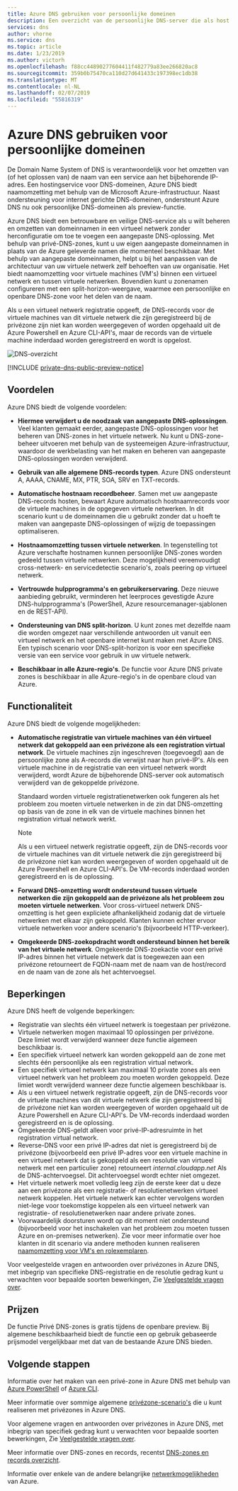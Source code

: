 ```yaml
---
title: Azure DNS gebruiken voor persoonlijke domeinen
description: Een overzicht van de persoonlijke DNS-server die als host fungeert de service op Microsoft Azure.
services: dns
author: vhorne
ms.service: dns
ms.topic: article
ms.date: 1/23/2019
ms.author: victorh
ms.openlocfilehash: f88cc44890277604411f482779a83ee266820ac8
ms.sourcegitcommit: 359b0b75470ca110d27d641433c197398ec1db38
ms.translationtype: MT
ms.contentlocale: nl-NL
ms.lasthandoff: 02/07/2019
ms.locfileid: "55816319"
---
```

# <a name="use-azure-dns-for-private-domains"></a>Azure DNS gebruiken voor persoonlijke domeinen

De Domain Name System of DNS is verantwoordelijk voor het omzetten van (of het oplossen van) de naam van een service aan het bijbehorende IP-adres. Een hostingservice voor DNS-domeinen, Azure DNS biedt naamomzetting met behulp van de Microsoft Azure-infrastructuur. Naast ondersteuning voor internet gerichte DNS-domeinen, ondersteunt Azure DNS nu ook persoonlijke DNS-domeinen als preview-functie.

Azure DNS biedt een betrouwbare en veilige DNS-service als u wilt beheren en omzetten van domeinnamen in een virtueel netwerk zonder herconfiguratie om toe te voegen een aangepaste DNS-oplossing. Met behulp van privé-DNS-zones, kunt u uw eigen aangepaste domeinnamen in plaats van de Azure geleverde namen die momenteel beschikbaar. Met behulp van aangepaste domeinnamen, helpt u bij het aanpassen van de architectuur van uw virtuele netwerk zelf behoeften van uw organisatie. Het biedt naamomzetting voor virtuele machines (VM's) binnen een virtueel netwerk en tussen virtuele netwerken. Bovendien kunt u zonenamen configureren met een split-horizon-weergave, waarmee een persoonlijke en openbare DNS-zone voor het delen van de naam.

Als u een virtueel netwerk registratie opgeeft, de DNS-records voor de virtuele machines van dit virtuele netwerk die zijn geregistreerd bij de privézone zijn niet kan worden weergegeven of worden opgehaald uit de Azure Powershell en Azure CLI-API's, maar de records van de virtuele machine inderdaad worden geregistreerd en wordt is opgelost.

![DNS-overzicht](./media/private-dns-overview/scenario.png)

[!INCLUDE [private-dns-public-preview-notice](../../includes/private-dns-public-preview-notice.md)]

## <a name="benefits"></a>Voordelen

Azure DNS biedt de volgende voordelen:

* **Hiermee verwijdert u de noodzaak van aangepaste DNS-oplossingen**. Veel klanten gemaakt eerder, aangepaste DNS-oplossingen voor het beheren van DNS-zones in het virtuele netwerk. Nu kunt u DNS-zone-beheer uitvoeren met behulp van de systeemeigen Azure-infrastructuur, waardoor de werkbelasting van het maken en beheren van aangepaste DNS-oplossingen worden verwijderd.

* **Gebruik van alle algemene DNS-records typen**. Azure DNS ondersteunt A, AAAA, CNAME, MX, PTR, SOA, SRV en TXT-records.

* **Automatische hostnaam recordbeheer**. Samen met uw aangepaste DNS-records hosten, bewaart Azure automatisch hostnaamrecords voor de virtuele machines in de opgegeven virtuele netwerken. In dit scenario kunt u de domeinnamen die u gebruikt zonder dat u hoeft te maken van aangepaste DNS-oplossingen of wijzig de toepassingen optimaliseren.

* **Hostnaamomzetting tussen virtuele netwerken**. In tegenstelling tot Azure verschafte hostnamen kunnen persoonlijke DNS-zones worden gedeeld tussen virtuele netwerken. Deze mogelijkheid vereenvoudigt cross-netwerk- en servicedetectie scenario's, zoals peering op virtueel netwerk.

* **Vertrouwde hulpprogramma's en gebruikerservaring**. Deze nieuwe aanbieding gebruikt, verminderen het leerproces gevestigde Azure DNS-hulpprogramma's (PowerShell, Azure resourcemanager-sjablonen en de REST-API).

* **Ondersteuning van DNS split-horizon**. U kunt zones met dezelfde naam die worden omgezet naar verschillende antwoorden uit vanuit een virtueel netwerk en het openbare internet kunt maken met Azure DNS. Een typisch scenario voor DNS-split-horizon is voor een specifieke versie van een service voor gebruik in uw virtuele netwerk.

* **Beschikbaar in alle Azure-regio's**. De functie voor Azure DNS private zones is beschikbaar in alle Azure-regio's in de openbare cloud van Azure.

## <a name="capabilities"></a>Functionaliteit

Azure DNS biedt de volgende mogelijkheden:

* **Automatische registratie van virtuele machines van één virtueel netwerk dat gekoppeld aan een privézone als een registration virtual network**. De virtuele machines zijn ingeschreven (toegevoegd) aan de persoonlijke zone als A-records die verwijst naar hun privé-IP's. Als een virtuele machine in de registratie van een virtueel netwerk wordt verwijderd, wordt Azure de bijbehorende DNS-server ook automatisch verwijderd van de gekoppelde privézone. 

  Standaard worden virtuele registratienetwerken ook fungeren als het probleem zou moeten virtuele netwerken in de zin dat DNS-omzetting op basis van de zone in elk van de virtuele machines binnen het registration virtual network werkt.

  > [!NOTE]
  > Als u een virtueel netwerk registratie opgeeft, zijn de DNS-records voor de virtuele machines van dit virtuele netwerk die zijn geregistreerd bij de privézone niet kan worden weergegeven of worden opgehaald uit de Azure Powershell en Azure CLI-API's. De VM-records inderdaad worden geregistreerd en is de oplossing.

* **Forward DNS-omzetting wordt ondersteund tussen virtuele netwerken die zijn gekoppeld aan de privézone als het probleem zou moeten virtuele netwerken**. Voor cross-virtueel netwerk DNS-omzetting is het geen expliciete afhankelijkheid zodanig dat de virtuele netwerken met elkaar zijn gekoppeld. Klanten kunnen echter ervoor virtuele netwerken voor andere scenario's (bijvoorbeeld HTTP-verkeer).

* **Omgekeerde DNS-zoekopdracht wordt ondersteund binnen het bereik van het virtuele netwerk**. Omgekeerde DNS-zoekactie voor een privé IP-adres binnen het virtuele netwerk dat is toegewezen aan een privézone retourneert de FQDN-naam met de naam van de host/record en de naam van de zone als het achtervoegsel.

## <a name="limitations"></a>Beperkingen

Azure DNS heeft de volgende beperkingen:

* Registratie van slechts één virtueel netwerk is toegestaan per privézone.
* Virtuele netwerken mogen maximaal 10 oplossingen per privézone. Deze limiet wordt verwijderd wanneer deze functie algemeen beschikbaar is.
* Een specifiek virtueel netwerk kan worden gekoppeld aan de zone met slechts één persoonlijke als een registration virtual network.
* Een specifiek virtueel netwerk kan maximaal 10 private zones als een virtueel netwerk van het probleem zou moeten worden gekoppeld. Deze limiet wordt verwijderd wanneer deze functie algemeen beschikbaar is.
* Als u een virtueel netwerk registratie opgeeft, zijn de DNS-records voor de virtuele machines van dit virtuele netwerk die zijn geregistreerd bij de privézone niet kan worden weergegeven of worden opgehaald uit de Azure Powershell en Azure CLI-API's. De VM-records inderdaad worden geregistreerd en is de oplossing.
* Omgekeerde DNS-geldt alleen voor privé-IP-adresruimte in het registration virtual network.
* Reverse-DNS voor een privé IP-adres dat niet is geregistreerd bij de privézone (bijvoorbeeld een privé IP-adres voor een virtuele machine in een virtueel netwerk dat is gekoppeld als een resolutie van virtueel netwerk met een particulier zone) retourneert *internal.cloudapp.net* Als de DNS-achtervoegsel. Dit achtervoegsel wordt echter niet omgezet.
* Het virtuele netwerk moet volledig leeg zijn de eerste keer dat u deze aan een privézone als een registratie- of resolutienetwerken virtueel netwerk koppelen. Het virtuele netwerk kan echter vervolgens worden niet-lege voor toekomstige koppelen als een virtueel netwerk van registratie- of resolutienetwerken naar andere private zones.
* Voorwaardelijk doorsturen wordt op dit moment niet ondersteund (bijvoorbeeld voor het inschakelen van het probleem zou moeten tussen Azure en on-premises netwerken). Zie voor meer informatie over hoe klanten in dit scenario via andere methoden kunnen realiseren [naamomzetting voor VM's en rolexemplaren](../virtual-network/virtual-networks-name-resolution-for-vms-and-role-instances.md).

Voor veelgestelde vragen en antwoorden over privézones in Azure DNS, met inbegrip van specifieke DNS-registratie en de resolutie gedrag kunt u verwachten voor bepaalde soorten bewerkingen, Zie [Veelgestelde vragen over](./dns-faq.md#private-dns).  

## <a name="pricing"></a>Prijzen

De functie Privé DNS-zones is gratis tijdens de openbare preview. Bij algemene beschikbaarheid biedt de functie een op gebruik gebaseerde prijsmodel vergelijkbaar met dat van de bestaande Azure DNS bieden. 

## <a name="next-steps"></a>Volgende stappen

Informatie over het maken van een privé-zone in Azure DNS met behulp van [Azure PowerShell](./private-dns-getstarted-powershell.md) of [Azure CLI](./private-dns-getstarted-cli.md).

Meer informatie over sommige algemene [privézone-scenario's](./private-dns-scenarios.md) die u kunt realiseren met privézones in Azure DNS.

Voor algemene vragen en antwoorden over privézones in Azure DNS, met inbegrip van specifiek gedrag kunt u verwachten voor bepaalde soorten bewerkingen, Zie [Veelgestelde vragen over](./dns-faq.md#private-dns). 

Meer informatie over DNS-zones en records, recentst [DNS-zones en records overzicht](dns-zones-records.md).

Informatie over enkele van de andere belangrijke [netwerkmogelijkheden](../networking/networking-overview.md) van Azure.
